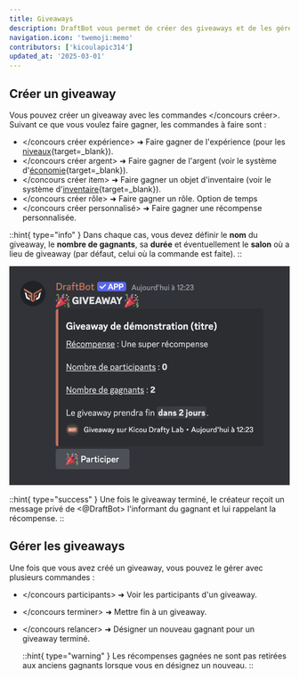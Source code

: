 ```yaml
---
title: Giveaways
description: DraftBot vous permet de créer des giveaways et de les gérer.
navigation.icon: 'twemoji:memo'
contributors: ['kicoulapic314']
updated_at: '2025-03-01'
---
```

## Créer un giveaway

Vous pouvez créer un giveaway avec les commandes \</concours créer>. Suivant ce que vous voulez faire gagner, les commandes à faire sont :

- </concours créer expérience> ➜ Faire gagner de l'expérience (pour les [niveaux](https://www.draftbot.fr/docs/modules/niveaux){target=_blank}).
- </concours créer argent> ➜ Faire gagner de l'argent (voir le système d'[économie](https://www.draftbot.fr/docs/modules/economie){target=_blank}).
- </concours créer item> ➜ Faire gagner un objet d'inventaire (voir le système d'[inventaire](https://www.draftbot.fr/docs/modules/inventaire){target=_blank}).
- </concours créer rôle> ➜ Faire gagner un rôle. Option de temps
- </concours créer personnalisé> ➜ Faire gagner une récompense personnalisée.

::hint{ type="info" }
Dans chaque cas, vous devez définir le **nom** du giveaway, le **nombre de gagnants**, sa **durée** et éventuellement le **salon** où a lieu de giveaway (par défaut, celui où la commande est faite).
::

![Aperçu d'un giveaway pour une récompense personnalisée.](../assets/giveaways/apercu_giveaway.png)

::hint{ type="success" }
Une fois le giveaway terminé, le créateur reçoit un message privé de <@DraftBot> l'informant du gagnant et lui rappelant la récompense.
::

## Gérer les giveaways

Une fois que vous avez créé un giveaway, vous pouvez le gérer avec plusieurs commandes :

- </concours participants> ➜ Voir les participants d'un giveaway.
- </concours terminer> ➜ Mettre fin à un giveaway.
- </concours relancer> ➜ Désigner un nouveau gagnant pour un giveaway terminé.

  ::hint{ type="warning" }
Les récompenses gagnées ne sont pas retirées aux anciens gagnants lorsque vous en désignez un nouveau.
::